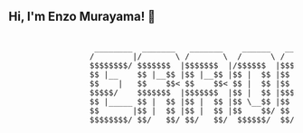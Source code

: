 ## Hi, I'm Enzo Murayama! 👋

<pre>

                  ________  _______   _______    ______   _______          ______    ______    ______    ______  
                 /        |/       \ /       \  /      \ /       \        /      \  /      \  /      \  /      \ 
                 $$$$$$$$/ $$$$$$$  |$$$$$$$  |/$$$$$$  |$$$$$$$  |      /$$$$$$  |/$$$$$$  |/$$$$$$  |/$$$$$$  |
                 $$ |__    $$ |__$$ |$$ |__$$ |$$ |  $$ |$$ |__$$ |      $$____$$ |$$$  \$$ |$$$  \$$ |$$ ___$$ |
                 $$    |   $$    $$< $$    $$< $$ |  $$ |$$    $$<        /    $$/ $$$$  $$ |$$$$  $$ |  /   $$< 
                 $$$$$/    $$$$$$$  |$$$$$$$  |$$ |  $$ |$$$$$$$  |      /$$$$$$/  $$ $$ $$ |$$ $$ $$ | _$$$$$  |
                 $$ |_____ $$ |  $$ |$$ |  $$ |$$ \__$$ |$$ |  $$ |      $$ |_____ $$ \$$$$ |$$ \$$$$ |/  \__$$ |
                 $$       |$$ |  $$ |$$ |  $$ |$$    $$/ $$ |  $$ |      $$       |$$   $$$/ $$   $$$/ $$    $$/ 
                 $$$$$$$$/ $$/   $$/ $$/   $$/  $$$$$$/  $$/   $$/       $$$$$$$$/  $$$$$$/   $$$$$$/   $$$$$$/  
                                                                                                
</pre>

<!--
**enzomurayama/enzomurayama** is a ✨ _special_ ✨ repository because its `README.md` (this file) appears on your GitHub profile.

Here are some ideas to get you started:

- 🔭 I’m currently working on ...
- 🌱 I’m currently learning ...
- 👯 I’m looking to collaborate on ...
- 🤔 I’m looking for help with ...
- 💬 Ask me about ...
- 📫 How to reach me: ...
- 😄 Pronouns: ...
- ⚡ Fun fact: ...
-->
